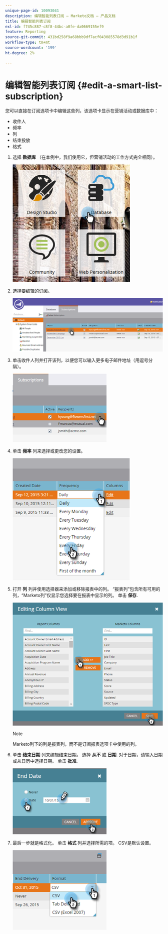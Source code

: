 ```yaml
---
unique-page-id: 10093041
description: 编辑智能列表订阅 — Marketo文档 — 产品文档
title: 编辑智能列表订阅
exl-id: f745c887-c8f8-44bc-a0fe-da0669155ef9
feature: Reporting
source-git-commit: 431bd258f9a68bbb9df7acf043085578d3d91b1f
workflow-type: tm+mt
source-wordcount: '199'
ht-degree: 2%

---
```


# 编辑智能列表订阅 {#edit-a-smart-list-subscription}

您可以直接在订阅选项卡中编辑这些列，该选项卡显示在营销活动或数据库中：

* 收件人
* 频率
* 列
* 结束投放
* 格式

1. 选择 **数据库** （在本例中，我们使用它，但营销活动的工作方式完全相同）。

   ![](assets/db-1.png)

1. 选择要编辑的订阅。

   ![](assets/two.png)

1. 单击收件人列并打开该列，以便您可以输入更多电子邮件地址（用逗号分隔）。

   ![](assets/image2015-9-14-13-3a44-3a14.png)

1. 单击 **频率** 列来选择或更改您的设置。

   ![](assets/image2015-9-14-10-3a30-3a37.png)

1. 打开 **列** 列并使用选择器来添加或移除报表中的列。 “报表列”包含所有可用的列，“Marketo列”仅显示您选择要在报表中显示的列。 单击 **保存**.

   ![](assets/image2015-9-14-10-3a59-3a6.png)

   >[!NOTE]
   >
   >Marketo列下的列是报表列，而不是订阅报表选项卡中使用的列。

1. 单击 **结束日期** 列来编辑结束日期。 选择 **从不** 或 **日期**. 对于日期，请输入日期或从日历中选择日期。 单击 **批准**.

   ![](assets/image2015-9-14-11-3a6-3a38.png)

1. 最后一步就是格式化。 单击 **格式** 列并选择所需的项。 CSV是默认设置。

   ![](assets/image2015-9-14-11-3a11-3a41.png)
